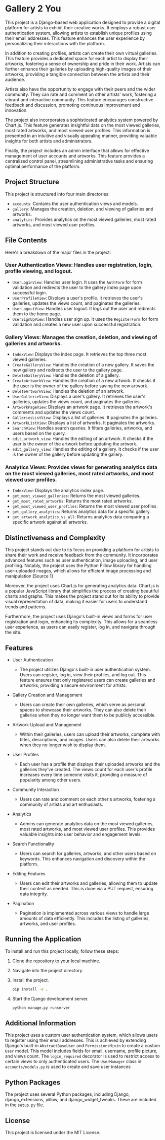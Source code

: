 # Gallery 2 You

This project is a Django-based web application designed to provide a digital platform for artists to exhibit their creative works. It employs a robust user authentication system, allowing artists to establish unique profiles using their email addresses. This feature enhances the user experience by personalizing their interactions with the platform.

In addition to creating profiles, artists can create their own virtual galleries. This feature provides a dedicated space for each artist to display their artworks, fostering a sense of ownership and pride in their work. Artists can further enhance their galleries by uploading high-quality images of their artworks, providing a tangible connection between the artists and their audience.

Artists also have the opportunity to engage with their peers and the wider community. They can rate and comment on other artists' work, fostering a vibrant and interactive community. This feature encourages constructive feedback and discussion, promoting continuous improvement and innovation.

The project also incorporates a sophisticated analytics system powered by Chart.js. This feature generates insightful data on the most viewed galleries, most rated artworks, and most viewed user profiles. This information is presented in an intuitive and visually appealing manner, providing valuable insights for both artists and administrators.

Finally, the project includes an admin interface that allows for effective management of user accounts and artworks. This feature provides a centralized control panel, streamlining administrative tasks and ensuring optimal performance of the platform.

## Project Structure

This project is structured into four main directories:

- `accounts`: Contains the user authentication views and models.
- `gallery`: Manages the creation, deletion, and viewing of galleries and artworks.
- `analytics`: Provides analytics on the most viewed galleries, most rated artworks, and most viewed user profiles.

## File Contents

Here's a breakdown of the major files in the project:

### User Authentication Views: Handles user registration, login, profile viewing, and logout.

- `UserLoginView`: Handles user login. It uses the `AuthForm` for form validation and redirects the user to the gallery index page upon successful login.
- `UserProfileView`: Displays a user's profile. It retrieves the user's galleries, updates the views count, and paginates the galleries.
- `UserLogoutView`: Handles user logout. It logs out the user and redirects them to the home page.
- `UserSignUpView`: Handles user sign up. It uses the `RegisterForm` for form validation and creates a new user upon successful registration.

### Gallery Views: Manages the creation, deletion, and viewing of galleries and artworks.

- `IndexView`: Displays the index page. It retrieves the top three most viewed galleries.
- `CreateGalleryView`: Handles the creation of a new gallery. It saves the new gallery and redirects the user to the gallery page.
- `DeleteGalleryView`: Handles the deletion of a gallery.
- `CreateArtworkView`: Handles the creation of a new artwork. It checks if the user is the owner of the gallery before saving the new artwork.
- `DeleteArtworkView`: Handles the deletion of an artwork.
- `UserGallerieView`: Displays a user's gallery. It retrieves the user's galleries, updates the views count, and paginates the galleries.
- `ArtworkPageView`: Displays an artwork page. It retrieves the artwork's comments and updates the views count.
- `GalleriesListView`: Displays a list of galleries. It paginates the galleries.
- `ArtworkListView`: Displays a list of artworks. It paginates the artworks.
- `SearchView`: Handles search queries. It filters galleries, artworks, and users based on the query.
- `edit_artwork_view`: Handles the editing of an artwork. It checks if the user is the owner of the artwork before updating the artwork.
- `edit_gallery_view`: Handles the editing of a gallery. It checks if the user is the owner of the gallery before updating the gallery.

### Analytics Views: Provides views for generating analytics data on the most viewed galleries, most rated artworks, and most viewed user profiles.

- `IndexView`: Displays the analytics index page.
- `get_most_viewed_galleries`: Returns the most viewed galleries.
- `get_most_rated_artworks`: Returns the most rated artworks.
- `get_most_viewed_user_profiles`: Returns the most viewed user profiles.
- `get_gallery_analytics`: Returns analytics data for a specific gallery.
- `get_artwork_analytics_vs_all`: Returns analytics data comparing a specific artwork against all artworks.

## Distinctiveness and Complexity

This project stands out due to its focus on providing a platform for artists to share their work and receive feedback from the community. It incorporates advanced features such as user authentication, image uploading, and user profiling. Notably, the project uses the Python Pillow library for handling user-uploaded images, which allows for efficient image processing and manipulation \[Source 1\]

Moreover, the project uses Chart.js for generating analytics data. Chart.js is a popular JavaScript library that simplifies the process of creating beautiful charts and graphs. This makes the project stand out for its ability to provide visual representation of data, making it easier for users to understand trends and patterns.

Furthermore, the project uses Django's built-in views and forms for user registration and login, enhancing its complexity. This allows for a seamless user experience, as users can easily register, log in, and navigate through the site.

## Features

- User Authentication
    
    - The project utilizes Django's built-in user authentication system. Users can register, log in, view their profiles, and log out. This feature ensures that only registered users can create galleries and artworks, providing a secure environment for artists.
- Gallery Creation and Management
    
    - Users can create their own galleries, which serve as personal spaces to showcase their artworks. They can also delete their galleries when they no longer want them to be publicly accessible.
- Artwork Upload and Management
    
    - Within their galleries, users can upload their artworks, complete with titles, descriptions, and images. Users can also delete their artworks when they no longer wish to display them.
- User Profiles
    
    - Each user has a profile that displays their uploaded artworks and the galleries they've created. The views count for each user's profile increases every time someone visits it, providing a measure of popularity among other users.
- Community Interaction
    
    - Users can rate and comment on each other's artworks, fostering a community of artists and art enthusiasts.
- Analytics
    
    - Admins can generate analytics data on the most viewed galleries, most rated artworks, and most viewed user profiles. This provides valuable insights into user behavior and engagement levels.
- Search Functionality
    
    - Users can search for galleries, artworks, and other users based on keywords. This enhances navigation and discovery within the platform.
- Editing Features
    
    - Users can edit their artworks and galleries, allowing them to update their content as needed. This is done via a PUT request, ensuring data integrity.
- Pagination
    
    - Pagination is implemented across various views to handle large amounts of data efficiently. This includes the listing of galleries, artworks, and user profiles.

## Running the Application

To install and run this project locally, follow these steps:

1. Clone the repository to your local machine.

2. Navigate into the project directory.

3. Install the project.
	```bash
	pip install -e .
	```

4. Start the Django development server.
	```python
	python manage.py runserver
	```

## Additional Information

This project uses a custom user authentication system, which allows users to register using their email addresses. This is achieved by extending Django's built-in `AbstractBaseUser` and `PermissionsMixin` to create a custom `User` model. This model includes fields for email, username, profile picture, and views count. The `login_required` decorator is used to restrict access to certain views to only authenticated users. The `UserManager` class in `accounts/models.py` is used to create and save user instances

## Python Packages

The project uses several Python packages, including Django, django_extensions, pillow, and django_widget_tweaks. These are included in the `setup.py` file.

## License

This project is licensed under the MIT License.
